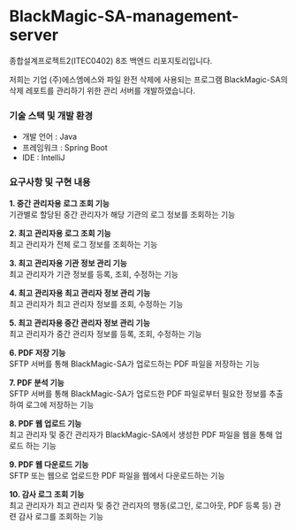 # BlackMagic-SA-management-server

종합설계프로젝트2(ITEC0402) 8조 백엔드 리포지토리입니다.

저희는 기업 (주)에스엠에스와  파일 완전 삭제에 사용되는 프로그램 BlackMagic-SA의 삭제 레포트를 관리하기 위한 관리 서버를 개발하였습니다.

### 기술 스택 및 개발 환경
- 개발 언어 : Java
- 프레임워크 : Spring Boot
- IDE : IntelliJ

### 요구사항 및 구현 내용
<b>1. 중간 관리자용 로그 조회 기능</b>  
기관별로 할당된 중간 관리자가 해당 기관의 로그 정보를 조회하는 기능  

<b>2. 최고 관리자용 로그 조회 기능</b>  
최고 관리자가 전체 로그 정보를 조회하는 기능  

<b>3. 최고 관리자용 기관 정보 관리 기능</b>  
최고 관리자가 기관 정보를 등록, 조회, 수정하는 기능 

<b>4. 최고 관리자용 최고 관리자 정보 관리 기능</b>  
최고 관리자가 최고 관리자 정보를 조회, 수정하는 기능  

<b>5. 최고 관리자용 중간 관리자 정보 관리 기능</b>  
최고 관리자가 중간 관리자 정보를 등록, 조회, 수정하는 기능  

<b>6. PDF 저장 기능</b>  
SFTP 서버를 통해 BlackMagic-SA가 업로드하는 PDF 파일을 저장하는 기능  

<b>7. PDF 분석 기능</b>  
SFTP 서버를 통해 BlackMagic-SA가 업로드한 PDF 파일로부터 필요한 정보를 추출하여 로그에 저장하는 기능  

<b>8. PDF 웹 업로드 기능</b>  
최고 관리자 및 중간 관리자가 BlackMagic-SA에서 생성한 PDF 파일을 웹을 통해 업로드 하는 기능  

<b>9. PDF 웹 다운로드 기능</b>  
SFTP 또는 웹으로 업로드한 PDF 파일을 웹에서 다운로드하는 기능  

<b>10. 감사 로그 조회 기능</b>  
최고 관리자가 최고 관리자 및 중간 관리자의 행동(로그인, 로그아웃, PDF 등록 등) 관련 감사 로그를 조회하는 기능  

